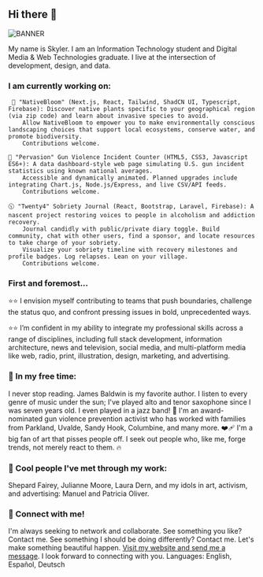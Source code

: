 ## Hi there 👋

![BANNER](https://github.com/user-attachments/assets/ee822cc3-39bd-41f8-bd23-624d01928a05)


My name is Skyler. I am an Information Technology student and Digital Media & Web Technologies graduate. 
I live at the intersection of development, design, and data. 

### I am currently working on:

     🍃 "NativeBloom" (Next.js, React, Tailwind, ShadCN UI, Typescript, Firebase): Discover native plants specific to your geographical region (via zip code) and learn about invasive species to avoid.
        Allow NativeBloom to empower you to make environmentally conscious landscaping choices that support local ecosystems, conserve water, and promote biodiversity.
        Contributions welcome.

    🚨 "Pervasion" Gun Violence Incident Counter (HTML5, CSS3, Javascript ES6+): A data dashboard-style web page simulating U.S. gun incident statistics using known national averages. 
        Accessible and dynamically animated. Planned upgrades include integrating Chart.js, Node.js/Express, and live CSV/API feeds.
        Contributions welcome.

    🕥 "Twenty4" Sobriety Journal (React, Bootstrap, Laravel, Firebase): A nascent project restoring voices to people in alcoholism and addiction recovery. 
        Journal candidly with public/private diary toggle. Build community, chat with other users, find a sponsor, and locate resources to take charge of your sobriety. 
        Visualize your sobriety timeline with recovery milestones and profile badges. Log relapses. Lean on your village.
        Contributions welcome.
### First and foremost...

⭐⭐ I envision myself contributing to teams that push boundaries, challenge the status quo, and confront pressing issues in bold, unprecedented ways. 

⭐⭐ I’m confident in my ability to integrate my professional skills across a range of disciplines, including full stack development, information architecture, news and television, social media, and multi-platform media like web, radio, print, illustration, design, marketing, and advertising.

### 👀 In my free time:
 I never stop reading. James Baldwin is my favorite author. I listen to every genre of music under the sun; I've played alto and tenor saxophone since I was seven years old. I even played in a jazz band! 🎷
        I'm an award-nominated gun violence prevention activist who has worked with families from Parkland, Uvalde, Sandy Hook, Columbine, and many more. ❤️‍🩹
        I'm a big fan of art that pisses people off. I seek out people who, like me, forge trends, not merely react to them. 🔥

### 🌆 Cool people I've met through my work:
Shepard Fairey, Julianne Moore, Laura Dern, and my idols in art, activism, and advertising: Manuel and Patricia Oliver.

### 🔗 Connect with me!  
I'm always seeking to network and collaborate. See something you like? Contact me. See something I should be doing differently? Contact me. 
        Let's make something beautiful happen. [Visit my website and send me a message](https://futrellstudioportfolio.com/contact-futrell-studio-portfolio/). 
        I look forward to connecting with you. Languages: English, Español, Deutsch
        





    
